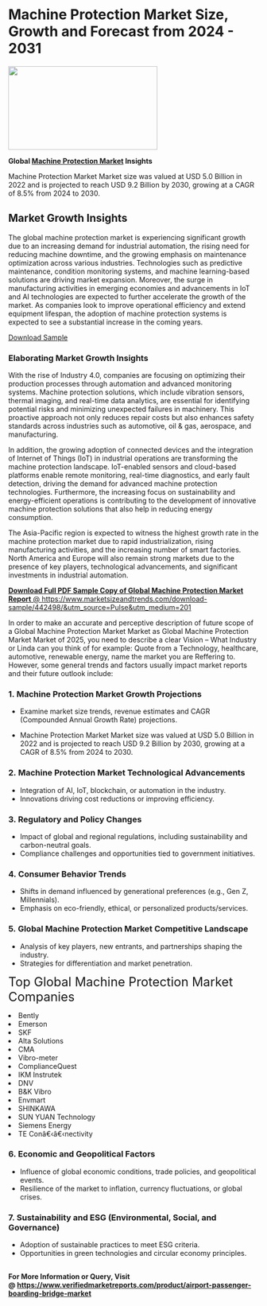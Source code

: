 <H1>Machine Protection Market Size, Growth and Forecast from 2024 - 2031</H1><img class="aligncenter size-medium wp-image-584254" src="https://thirdeyenews.in/wp-content/uploads/2024/09/Global-Market-Research-300x168.jpeg" alt="" width="300" height="168" /><p><strong>Global&nbsp;<a href="https://www.marketsizeandtrends.com/download-sample/442498/&amp;utm_source=Pulse&amp;utm_medium=201">Machine Protection Market</a> Insights</strong></p><p>Machine Protection Market Market size was valued at USD 5.0 Billion in 2022 and is projected to reach USD 9.2 Billion by 2030, growing at a CAGR of 8.5% from 2024 to 2030.</p><p><h2>Market Growth Insights</h2> <p>The global machine protection market is experiencing significant growth due to an increasing demand for industrial automation, the rising need for reducing machine downtime, and the growing emphasis on maintenance optimization across various industries. Technologies such as predictive maintenance, condition monitoring systems, and machine learning-based solutions are driving market expansion. Moreover, the surge in manufacturing activities in emerging economies and advancements in IoT and AI technologies are expected to further accelerate the growth of the market. As companies look to improve operational efficiency and extend equipment lifespan, the adoption of machine protection systems is expected to see a substantial increase in the coming years.</p> <p><a href="download_sample_link">Download Sample</a></p> <h3>Elaborating Market Growth Insights</h3> <p>With the rise of Industry 4.0, companies are focusing on optimizing their production processes through automation and advanced monitoring systems. Machine protection solutions, which include vibration sensors, thermal imaging, and real-time data analytics, are essential for identifying potential risks and minimizing unexpected failures in machinery. This proactive approach not only reduces repair costs but also enhances safety standards across industries such as automotive, oil & gas, aerospace, and manufacturing.</p> <p>In addition, the growing adoption of connected devices and the integration of Internet of Things (IoT) in industrial operations are transforming the machine protection landscape. IoT-enabled sensors and cloud-based platforms enable remote monitoring, real-time diagnostics, and early fault detection, driving the demand for advanced machine protection technologies. Furthermore, the increasing focus on sustainability and energy-efficient operations is contributing to the development of innovative machine protection solutions that also help in reducing energy consumption.</p> <p>The Asia-Pacific region is expected to witness the highest growth rate in the machine protection market due to rapid industrialization, rising manufacturing activities, and the increasing number of smart factories. North America and Europe will also remain strong markets due to the presence of key players, technological advancements, and significant investments in industrial automation.</p> <p><a href="get_more_link"></p><p><span class=""><strong>Download Full PDF Sample Copy of Global Machine Protection Market Report</strong> @ <a href="https://www.marketsizeandtrends.com/download-sample/442498/&amp;utm_source=Pulse&amp;utm_medium=201" target="_blank">https://www.marketsizeandtrends.com/download-sample/442498/&amp;utm_source=Pulse&amp;utm_medium=201</a></span></p><p>In order to make an accurate and perceptive description of future scope of a Global&nbsp;Machine Protection Market Market as Global&nbsp;Machine Protection Market Market of 2025, you need to describe a clear Vision &ndash; What Industry or Linda can you think of for example: Quote from a Technology, healthcare, automotive, renewable energy, name the market you are Reffering to. However, some general trends and factors usually impact market reports and their future outlook include:</p><h3>1.&nbsp;<strong>Machine Protection Market Growth Projections</strong></h3><ul><li>Examine market size trends, revenue estimates and CAGR (Compounded Annual Growth Rate) projections.</li><li><p>Machine Protection Market Market size was valued at USD 5.0 Billion in 2022 and is projected to reach USD 9.2 Billion by 2030, growing at a CAGR of 8.5% from 2024 to 2030.</p></li></ul><h3>2.&nbsp;<strong>Machine Protection Market Technological Advancements</strong></h3><ul><li>Integration of AI, IoT, blockchain, or automation in the industry.</li><li>Innovations driving cost reductions or improving efficiency.</li></ul><h3>3.&nbsp;<strong>Regulatory and Policy Changes</strong></h3><ul><li>Impact of global and regional regulations, including sustainability and carbon-neutral goals.</li><li>Compliance challenges and opportunities tied to government initiatives.</li></ul><h3>4.&nbsp;<strong>Consumer Behavior Trends</strong></h3><ul><li>Shifts in demand influenced by generational preferences (e.g., Gen Z, Millennials).</li><li>Emphasis on eco-friendly, ethical, or personalized products/services.</li></ul><h3>5.&nbsp;<strong>Global Machine Protection Market Competitive Landscape</strong></h3><ul><li>Analysis of key players, new entrants, and partnerships shaping the industry.</li><li>Strategies for differentiation and market penetration.</li></ul><p data-pm-slice="1 1 []"><span style="color: inherit; font-family: inherit; font-size: 25px;">Top Global Machine Protection Market Companies</span></p><div class="" data-test-id=""><p><li>Bently</li><li> Emerson</li><li> SKF</li><li> Alta Solutions</li><li> CMA</li><li> Vibro-meter</li><li> ComplianceQuest</li><li> IKM Instrutek</li><li> DNV</li><li> B&K Vibro</li><li> Envmart</li><li> SHINKAWA</li><li> SUN YUAN Technology</li><li> Siemens Energy</li><li> TE Conâ€‹â€‹nectivity</li></p></div><h3>6.&nbsp;<strong>Economic and Geopolitical Factors</strong></h3><ul><li>Influence of global economic conditions, trade policies, and geopolitical events.</li><li>Resilience of the market to inflation, currency fluctuations, or global crises.</li></ul><h3>7.&nbsp;<strong>Sustainability and ESG (Environmental, Social, and Governance)</strong></h3><ul><li>Adoption of sustainable practices to meet ESG criteria.</li><li>Opportunities in green technologies and circular economy principles.</li></ul><h2><strong style="font-size: 14px;">For More Information or Query, Visit @&nbsp;</strong><a style="background-color: #ffffff; font-size: 14px;" href="https://www.marketsizeandtrends.com/report/machine-protection-market/" target="_blank">https://www.verifiedmarketreports.com/product/airport-passenger-boarding-bridge-market</a></h2>
